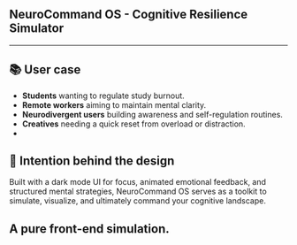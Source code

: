 ## NeuroCommand OS - Cognitive Resilience Simulator


---

## 📚 User case

- **Students** wanting to regulate study burnout.
- **Remote workers** aiming to maintain mental clarity.
- **Neurodivergent users** building awareness and self-regulation routines.
- **Creatives** needing a quick reset from overload or distraction.
- 
## 🧠  Intention behind the design

Built with a dark mode UI for focus, animated emotional feedback, and structured mental strategies,
NeuroCommand OS serves as a toolkit to simulate, visualize, and ultimately command your cognitive landscape.

A pure front-end simulation.
---
